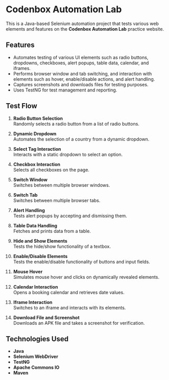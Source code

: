 # Codenbox Automation Lab

This is a Java-based Selenium automation project that tests various web elements and features on the **Codenbox Automation Lab** practice website.

## Features

- Automates testing of various UI elements such as radio buttons, dropdowns, checkboxes, alert popups, table data, calendar, and iframes.
- Performs browser window and tab switching, and interaction with elements such as hover, enable/disable actions, and alert handling.
- Captures screenshots and downloads files for testing purposes.
- Uses TestNG for test management and reporting.

## Test Flow

1. **Radio Button Selection**  
   Randomly selects a radio button from a list of radio buttons.

2. **Dynamic Dropdown**  
   Automates the selection of a country from a dynamic dropdown.

3. **Select Tag Interaction**  
   Interacts with a static dropdown to select an option.

4. **Checkbox Interaction**  
   Selects all checkboxes on the page.

5. **Switch Window**  
   Switches between multiple browser windows.

6. **Switch Tab**  
   Switches between multiple browser tabs.

7. **Alert Handling**  
   Tests alert popups by accepting and dismissing them.

8. **Table Data Handling**  
   Fetches and prints data from a table.

9. **Hide and Show Elements**  
   Tests the hide/show functionality of a textbox.

10. **Enable/Disable Elements**  
   Tests the enable/disable functionality of buttons and input fields.

11. **Mouse Hover**  
   Simulates mouse hover and clicks on dynamically revealed elements.

12. **Calendar Interaction**  
   Opens a booking calendar and retrieves date values.

13. **Iframe Interaction**  
   Switches to an iframe and interacts with its elements.

14. **Download File and Screenshot**  
   Downloads an APK file and takes a screenshot for verification.

## Technologies Used

- **Java**  
- **Selenium WebDriver**
- **TestNG**  
- **Apache Commons IO**  
- **Maven**  

